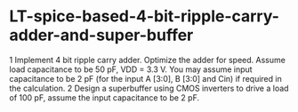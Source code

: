 # LT-spice-based-4-bit-ripple-carry-adder-and-super-buffer
1 Implement 4 bit ripple carry adder. Optimize the adder for speed. Assume load capacitance to be 50 pF, VDD = 3.3 V. You may assume input capacitance to be 2 pF (for the input A [3:0], B [3:0] and Cin) if required in the calculation.
2 Design a superbuffer using CMOS inverters to drive a load of 100 pF, assume the input capacitance to be 2 pF.
